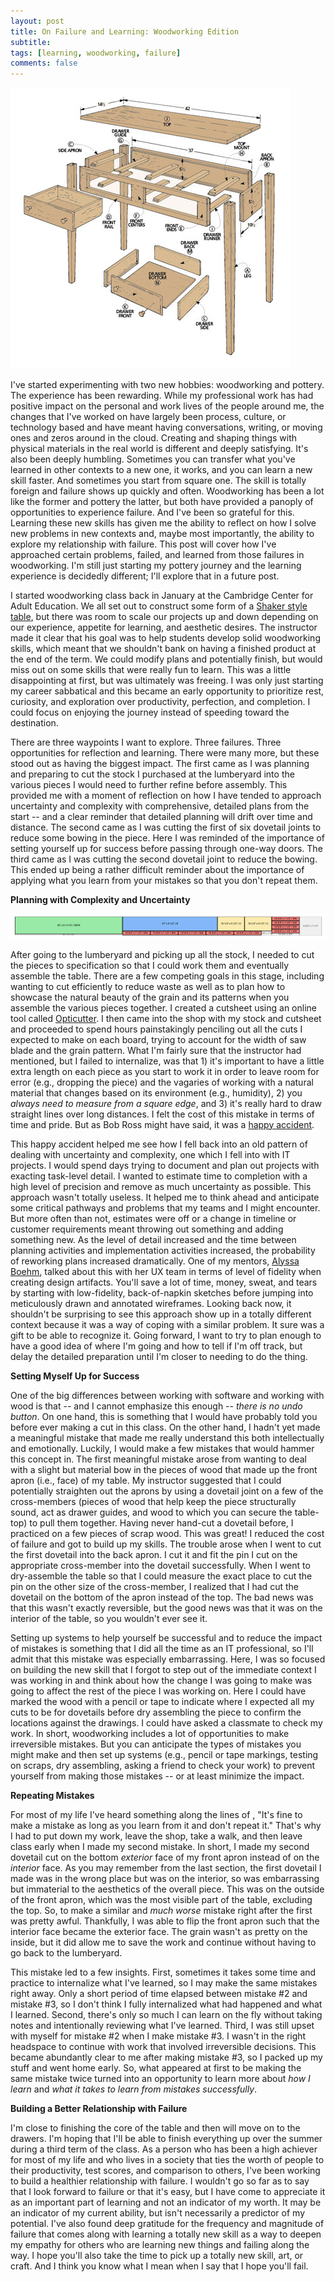 ```yaml
---
layout: post
title: On Failure and Learning: Woodworking Edition
subtitle: 
tags: [learning, woodworking, failure]
comments: false
---
```


<img src="/assets/img/shaker-hall-table-diagram.png" class="center" alt="A picture of the assembly diagram for the Shaker Hall Table I'm building.">

I've started experimenting with two new hobbies: woodworking and pottery. The experience has been rewarding. While my professional work has had positive impact on the personal and work lives of the people around me, the changes that I've worked on have largely been process, culture, or technology based and have meant having conversations, writing, or moving ones and zeros around in the cloud. Creating and shaping things with physical materials in the real world is different and deeply satisfying. It's also been deeply humbling. Sometimes you can transfer what you've learned in other contexts to a new one, it works, and you can learn a new skill faster. And sometimes you start from square one. The skill is totally foreign and failure shows up quickly and often. Woodworking has been a lot like the former and pottery the latter, but both have provided a panoply of opportunities to experience failure. And I've been so grateful for this. Learning these new skills has given me the ability to reflect on how I solve new problems in new contexts and, maybe most importantly, the ability to explore my relationship with failure. This post will cover how I've approached certain problems, failed, and learned from those failures in woodworking. I'm still just starting my pottery journey and the learning experience is decidedly different; I'll explore that in a future post.                           

I started woodworking class back in January at the Cambridge Center for Adult Education. We all set out to construct some form of a [Shaker style table](https://www.woodsmithplans.com/plan/shaker-hall-table/), but there was room to scale our projects up and down depending on our experience, appetite for learning, and aesthetic desires. The instructor made it clear that his goal was to help students develop solid woodworking skills, which meant that we shouldn't bank on having a finished product at the end of the term. We could modify plans and potentially finish, but would miss out on some skills that were really fun to learn. This was a little disappointing at first, but was ultimately was freeing. I was only just starting my career sabbatical and this became an early opportunity to prioritize rest, curiosity, and exploration over productivity, perfection, and completion. I could focus on enjoying the journey instead of speeding toward the destination.

There are three waypoints I want to explore. Three failures. Three opportunities for reflection and learning. There were many more, but these stood out as having the biggest impact. The first came as I was planning and preparing to cut the stock I purchased at the lumberyard into the various pieces I would need to further refine before assembly. This provided me with a moment of reflection on how I have tended to approach uncertainty and complexity with comprehensive, detailed plans from the start -- and a clear reminder that detailed planning will drift over time and distance. The second came as I was cutting the first of six dovetail joints to reduce some bowing in the piece. Here I was reminded of the importance of setting yourself up for success before passing through one-way doors. The third came as I was cutting the second dovetail joint to reduce the bowing. This ended up being a rather difficult reminder about the importance of applying what you learn from your mistakes so that you don't repeat them.

**Planning with Complexity and Uncertainty**

<img src="/assets/img/woodworking-cutsheet-example.png" class="center" alt="A screenshot of the cutsheet I created to plan cutting pieces from my lumberyard stock.">

After going to the lumberyard and picking up all the stock, I needed to cut the pieces to specification so that I could work them and eventually assemble the table. There are a few competing goals in this stage, including wanting to cut efficiently to reduce waste as well as to plan how to showcase the natural beauty of the grain and its patterns when you assemble the various pieces together. I created a cutsheet using an online tool called [Opticutter](https://www.opticutter.com). I then came into the shop with my stock and cutsheet and proceeded to spend hours painstakingly penciling out all the cuts I expected to make on each board, trying to account for the width of saw blade and the grain pattern. What I'm fairly sure that the instructor had mentioned, but I failed to internalize, was that 1) it's important to have a little extra length on each piece as you start to work it in order to leave room for error (e.g., dropping the piece) and the vagaries of working with a natural material that changes based on its environment (e.g., humidity), 2) you _always need to measure from a square edge_, and 3) it's really hard to draw straight lines over long distances. I felt the cost of this mistake in terms of time and pride. But as Bob Ross might have said, it was a [happy accident](https://www.youtube.com/watch?v=Ht9LMYivBnM).

This happy accident helped me see how I fell back into an old pattern of dealing with uncertainty and complexity, one which I fell into with IT projects. I would spend days trying to document and plan out projects with exacting task-level detail. I wanted to estimate time to completion with a high level of precision and remove as much uncertainty as possible. This approach wasn't totally useless. It helped me to think ahead and anticipate some critical pathways and problems that my teams and I might encounter. But more often than not, estimates were off or a change in timeline or customer requirements meant throwing out something and adding something new. As the level of detail increased and the time between planning activities and implementation activities increased, the probability of reworking plans increased dramatically. One of my mentors, [Alyssa Boehm](https://www.linkedin.com/in/alyssajboehm/), talked about this with her UX team in terms of level of fidelity when creating design artifacts. You'll save a lot of time, money, sweat, and tears by starting with low-fidelity, back-of-napkin sketches before jumping into meticulously drawn and annotated wireframes. Looking back now, it shouldn't be surprising to see this approach show up in a totally different context because it was a way of coping with a similar problem. It sure was a gift to be able to recognize it. Going forward, I want to try to plan enough to have a good idea of where I'm going and how to tell if I'm off track, but delay the detailed preparation until I'm closer to needing to do the thing.

**Setting Myself Up for Success**

One of the big differences between working with software and working with wood is that -- and I cannot emphasize this enough -- _there is no undo button_. On one hand, this is something that I would have probably told you before ever making a cut in this class. On the other hand, I hadn't yet made a meaningful mistake that made me really understand this both intellectually and emotionally. Luckily, I would make a few mistakes that would hammer this concept in. The first meaningful mistake arose from wanting to deal with a slight but material bow in the pieces of wood that made up the front apron (i.e., face) of my table. My instructor suggested that I could potentially straighten out the aprons by using a dovetail joint on a few of the cross-members (pieces of wood that help keep the piece structurally sound, act as drawer guides, and wood to which you can secure the table-top) to pull them together. Having never hand-cut a dovetail before, I practiced on a few pieces of scrap wood. This was great! I reduced the cost of failure and got to build up my skills. The trouble arose when I went to cut the first dovetail into the back apron. I cut it and fit the pin I cut on the appropriate cross-member into the dovetail successfully. When I went to dry-assemble the table so that I could measure the exact place to cut the pin on the other size of the cross-member, I realized that I had cut the dovetail on the bottom of the apron instead of the top. The bad news was that this wasn't exactly reversible, but the good news was that it was on the interior of the table, so you wouldn't ever see it.

Setting up systems to help yourself be successful and to reduce the impact of mistakes is something that I did all the time as an IT professional, so I'll admit that this mistake was especially embarrassing. Here, I was so focused on building the new skill that I forgot to step out of the immediate context I was working in and think about how the change I was going to make was going to affect the rest of the piece I was working on. Here I could have marked the wood with a pencil or tape to indicate where I expected all my cuts to be for dovetails before dry assembling the piece to confirm the locations against the drawings. I could have asked a classmate to check my work. In short, woodworking includes a lot of opportunities to make irreversible mistakes. But you can anticipate the types of mistakes you might make and then set up systems (e.g., pencil or tape markings, testing on scraps, dry assembling, asking a friend to check your work) to prevent yourself from making those mistakes -- or at least minimize the impact.

**Repeating Mistakes**

For most of my life I've heard something along the lines of , "It's fine to make a mistake as long as you learn from it and don't repeat it." That's why I had to put down my work, leave the shop, take a walk, and then leave class early when I made my second mistake. In short, I made my second dovetail cut on the bottom _exterior_ face of my front apron instead of on the _interior_ face. As you may remember from the last section, the first dovetail I made was in the wrong place but was on the interior, so was embarrassing but immaterial to the aesthetics of the overall piece. This was on the outside of the front apron, which was the most visible part of the table, excluding the top. So, to make a similar and _much worse_ mistake right after the first was pretty awful. Thankfully, I was able to flip the front apron such that the interior face became the exterior face. The grain wasn't as pretty on the inside, but it did allow me to save the work and continue without having to go back to the lumberyard.

This mistake led to a few insights. First, sometimes it takes some time and practice to internalize what I've learned, so I may make the same mistakes right away. Only a short period of time elapsed between mistake #2 and mistake #3, so I don't think I fully internalized what had happened and what I learned. Second, there's only so much I can learn on the fly without taking notes and intentionally reviewing what I've learned. Third, I was still upset with myself for mistake #2 when I make mistake #3. I wasn't in the right headspace to continue with work that involved irreversible decisions. This became abundantly clear to me after making mistake #3, so I packed up my stuff and went home early. So, what appeared at first to be making the same mistake twice turned into an opportunity to learn more about _how I learn_ and _what it takes to learn from mistakes successfully_.

**Building a Better Relationship with Failure**

I'm close to finishing the core of the table and then will move on to the drawers. I'm hoping that I'll be able to finish everything up over the summer during a third term of the class. As a person who has been a high achiever for most of my life and who lives in a society that ties the worth of people to their productivity, test scores, and comparison to others, I've been working to build a healthier relationship with failure. I wouldn't go so far as to say that I look forward to failure or that it's easy, but I have come to appreciate it as an important part of learning and not an indicator of my worth. It may be an indicator of my current ability, but isn't necessarily a predictor of my potential. I've also found deep gratitude for the frequency and magnitude of failure that comes along with learning a totally new skill as a way to deepen my empathy for others who are learning new things and failing along the way. I hope you'll also take the time to pick up a totally new skill, art, or craft. And I think you know what I mean when I say that I hope you'll fail.